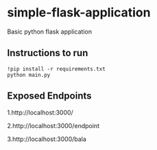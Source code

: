 # simple-flask-application
Basic python flask application

## Instructions to run
```
!pip install -r requirements.txt
python main.py
```

## Exposed Endpoints
1.http://localhost:3000/

2.http://localhost:3000/endpoint

3.http://localhost:3000/bala
